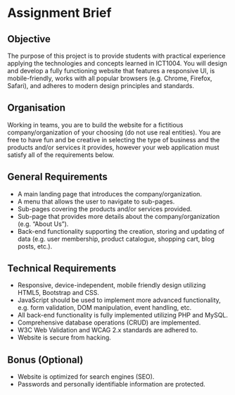 # Assignment Brief

## Objective
The purpose of this project is to provide students with practical experience applying the technologies and concepts learned in ICT1004. You will design and develop a fully functioning website that features a responsive UI, is mobile-friendly, works with all popular browsers (e.g. Chrome, Firefox, Safari), and adheres to modern design principles and standards.

## Organisation
Working in teams, you are to build the website for a fictitious company/organization of your choosing (do not use real entities). You are free to have fun and be creative in selecting the type of business and the products and/or services it provides, however your web application must satisfy all of the requirements below.

## General Requirements
* A main landing page that introduces the company/organization.
* A menu that allows the user to navigate to sub-pages.
* Sub-pages covering the products and/or services provided.
* Sub-page that provides more details about the company/organization (e.g. “About Us”).
* Back-end functionality supporting the creation, storing and updating of data (e.g. user membership, product catalogue, shopping cart, blog posts, etc.).

## Technical Requirements
* Responsive, device-independent, mobile friendly design utilizing HTML5, Bootstrap and CSS.
* JavaScript should be used to implement more advanced functionality, e.g. form validation, DOM manipulation, event handling, etc.
* All back-end functionality is fully implemented utilizing PHP and MySQL.
* Comprehensive database operations (CRUD) are implemented.
* W3C Web Validation and WCAG 2.x standards are adhered to.
* Website is secure from hacking.

## Bonus (Optional)
* Website is optimized for search engines (SEO).
* Passwords and personally identifiable information are protected.
